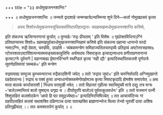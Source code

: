 +++
title = "३३ अधोमुखजननशान्तिः"

+++
॥ अधोमुखजननशान्तिः ॥ जन्मतो द्वादशाहे जन्मनक्षत्रेऽन्यस्मिन्वा शुभे दिने—कर्ता गोमुखप्रसवं कृत्वा 

> अस्य शिशोरधोमुखजननसूचितसर्वारिष्टपरिहारद्वारा॰ सग्रहमखामधोमुखजननशान्ति करिष्ये,

इति संकल्प्य ऋत्विग्वरणान्तं कुर्यात् ॥ पुण्याहे-'रुद्रः प्रीयताम् ' इति विशेषः ॥ गृह्योक्तविधिनाऽग्निं प्रतिष्ठाप्यास्य शिशोः० ग्रहमखपूर्वकाधोमुखजननशान्तिहामं करिष्ये इति संकल्प्य ग्रहान्वा धानान्ते वरदो नामाऽग्निः, रुद्री देवता, चरुर्हविः, उपहोमे - त्र्यंबकमन्त्रेण समिदाज्यतिलचरुद्रव्यैः प्रतिद्रव्यं अष्टोत्तरसहस्राs प्टोत्तरशताऽष्टाविंशत्यन्यतमसङ्ख्याकाहुतिभिः अर्यमादयः स्विष्टकृतः इत्याद्यन्वाधाय प्रणीताप्रणयनान्तं कृत्वाऽग्नेः पूर्वभागे | ग्रहानाबाह्य ईशानदिग्भागे स्थण्डिलं कृत्वा 'मही द्यौः' इत्यादिस्थापितकलशे पूर्णपात्रे सुवर्णप्रतिमायां त्र्यम्बकं०' इति मन्त्रेण

रुद्रमावाह्य सम्पूज्य कुम्भमन्वारभ्य रुद्रैकादशिनी जपेत् ॥ ततो ‘रुद्राय जुष्टं०' इति चरुनिर्वापादि अग्निमुखान्ते ग्रहदेवताभ्यः | रुद्राय च पक्वं हुत्वा अन्वाधानोक्तकमेणोपहोमञ्च कृत्वा स्विष्टकृदादि होमशेष समापयेत् ॥ अथ माता बालकं कार्पासराशौ | निधाय परामुखी भवेत् । ततो विप्रास्तं गृहीत्वा स्वाभिमुख्यै मात्रे दद्युः तत्र मन्त्रः –'बालेऽस्माभिरयं बालो युष्मद्दत्तः प्रगृह्य च । दीर्घायुरपि बालोऽयं पूर्ववत्कुलवर्धनः' इति ॥ ततो यजमानं पत्नी शिशुसहितं कलशोदकेन ‘आपो हि ष्ठा समुद्रज्येष्ठाः०' इत्यादिभिरभिषिञ्चेत् ॥ तत आचार्यादिभ्यः गां ग्रहपीठसहितं कलशं यथाशक्ति दक्षिणाञ्च दत्वा यावच्छक्ति ब्राह्मणान्भोज थित्वा तेभ्यो भूयसीं दत्वा अशिषः प्रतिगृह्णीयात् ।। ततः कमश्वरार्पणं कुर्यात् ॥ ॥